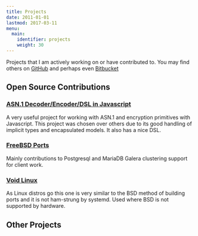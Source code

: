 ```yaml
---
title: Projects
date: 2011-01-01
lastmod: 2017-03-11
menu:
  main:
    identifier: projects
    weight: 30
---
```


Projects that I am actively working on or have contributed to. You may find
others on [GitHub](https://github.com/felix/) and perhaps even
[Bitbucket](https://bitbucket.org/xilef/)

## Open Source Contributions

### [ASN.1 Decoder/Encoder/DSL in Javascript](https://github.com/felix/asn1.js)

A very useful project for working with ASN.1 and encryption primitives with
Javascript. This project was chosen over others due to its good handling of
implicit types and encapsulated models. It also has a nice DSL.

### [FreeBSD Ports](https://github.com/felix/freebsd-ports)

Mainly contributions to Postgresql and MariaDB Galera clustering support for
client work.

### [Void Linux](https://github.com/felix/void-packages)

As Linux distros go this one is very similar to the BSD method of building
ports and it is not ham-strung by systemd. Used where BSD is not supported by
hardware.

## Other Projects

